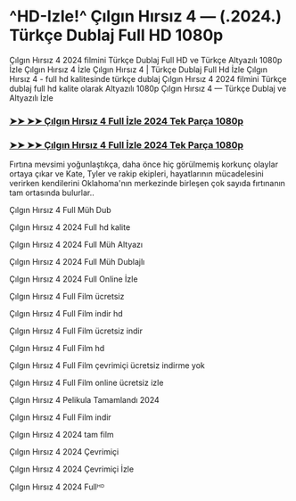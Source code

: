 #  ^HD-Izle!^ Çılgın Hırsız 4 — (.2024.) Türkçe Dublaj Full HD 1080p


Çılgın Hırsız 4 2024 filmini Türkçe Dublaj Full HD ve Türkçe Altyazılı 1080p İzle Çılgın Hırsız 4 İzle Çılgın Hırsız 4 | Türkçe Dublaj Full Hd İzle Çılgın Hırsız 4 - full hd kalitesinde türkçe dublaj Çılgın Hırsız 4 2024 filmini Türkçe dublaj full hd kalite olarak Altyazılı 1080p Çılgın Hırsız 4 — Türkçe Dublaj ve Altyazılı İzle

### [➤➤ ➤➤ Çılgın Hırsız 4 Full İzle 2024 Tek Parça 1080p](https://ganzerhd.cloud/movie/519182/despicable-me-4.html/?GithubTR)
### [➤➤ ➤➤ Çılgın Hırsız 4 Full İzle 2024 Tek Parça 1080p](https://ganzerhd.cloud/movie/519182/despicable-me-4.html/?GithubTR)
Fırtına mevsimi yoğunlaştıkça, daha önce hiç görülmemiş korkunç olaylar ortaya çıkar ve Kate, Tyler ve rakip ekipleri, hayatlarının mücadelesini verirken kendilerini Oklahoma'nın merkezinde birleşen çok sayıda fırtınanın tam ortasında bulurlar..

Çılgın Hırsız 4 Full Müh Dub

Çılgın Hırsız 4 2024 Full hd kalite

Çılgın Hırsız 4 2024 Full Müh Altyazı

Çılgın Hırsız 4 2024 Full Müh Dublajlı

Çılgın Hırsız 4 2024 Full Online İzle

Çılgın Hırsız 4 Full Film ücretsiz

Çılgın Hırsız 4 Full Film indir hd

Çılgın Hırsız 4 Full Film ücretsiz indir

Çılgın Hırsız 4 Full Film hd

Çılgın Hırsız 4 Full Film çevrimiçi ücretsiz indirme yok

Çılgın Hırsız 4 Full Film online ücretsiz izle

Çılgın Hırsız 4 Pelikula Tamamlandı 2024

Çılgın Hırsız 4 Full Film indir

Çılgın Hırsız 4 2024 tam film

Çılgın Hırsız 4 2024 Çevrimiçi

Çılgın Hırsız 4 2024 Çevrimiçi İzle

Çılgın Hırsız 4 2024 Fullᴴᴰ
